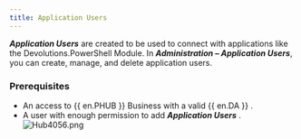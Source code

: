 ```yaml
---
title: Application Users
---
```

***Application Users*** are created to be used to connect with applications like the Devolutions.PowerShell Module. In ***Administration – Application Users***, you can create, manage, and delete application users.  

### Prerequisites 

* An access to {{ en.PHUB }} Business with a valid {{ en.DA }} . 
* A user with enough permission to add ***Application Users*** .  
![Hub4056.png](/img/en/hub/Hub4056.png) 
